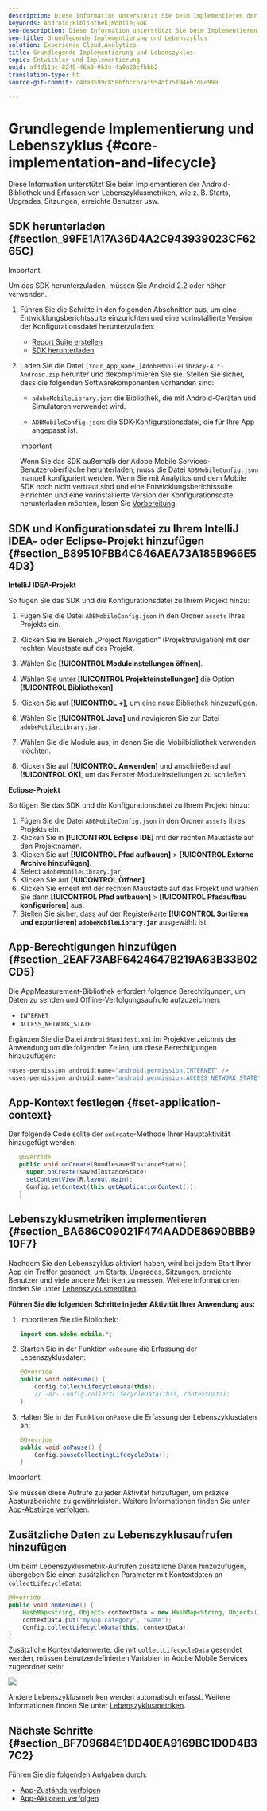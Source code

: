 ```yaml
---
description: Diese Information unterstützt Sie beim Implementieren der Android-Bibliothek und Erfassen von Lebenszyklusmetriken, wie z. B. Starts, Upgrades, Sitzungen, erreichte Benutzer usw.
keywords: Android;Bibliothek;Mobile;SDK
seo-description: Diese Information unterstützt Sie beim Implementieren der Android-Bibliothek und Erfassen von Lebenszyklusmetriken, wie z. B. Starts, Upgrades, Sitzungen, erreichte Benutzer usw.
seo-title: Grundlegende Implementierung und Lebenszyklus
solution: Experience Cloud,Analytics
title: Grundlegende Implementierung und Lebenszyklus
topic: Entwickler und Implementierung
uuid: af4d11ac-8245-46a0-9b3a-4a0a29cfbbb2
translation-type: ht
source-git-commit: c4da3599c858bfbccb7af954df75f94eb7d8e99a

---
```



# Grundlegende Implementierung und Lebenszyklus {#core-implementation-and-lifecycle}

Diese Information unterstützt Sie beim Implementieren der Android-Bibliothek und Erfassen von Lebenszyklusmetriken, wie z. B. Starts, Upgrades, Sitzungen, erreichte Benutzer usw.

## SDK herunterladen {#section_99FE1A17A36D4A2C943939023CF6265C}

>[!IMPORTANT]
>
>Um das SDK herunterzuladen, müssen Sie Android 2.2 oder höher verwenden.

1. Führen Sie die Schritte in den folgenden Abschnitten aus, um eine Entwicklungsberichtssuite einzurichten und eine vorinstallierte Version der Konfigurationsdatei herunterzuladen:

   * [Report Suite erstellen](/help/android/getting-started/requirements.md)
   * [SDK herunterladen](/help/android/getting-started/requirements.md)

1. Laden Sie die Datei `[Your_App_Name_]AdobeMobileLibrary-4.*-Android.zip` herunter und dekomprimieren Sie sie. Stellen Sie sicher, dass die folgenden Softwarekomponenten vorhanden sind:

   * `adobeMobileLibrary.jar`: die Bibliothek, die mit Android-Geräten und Simulatoren verwendet wird.

   * `ADBMobileConfig.json`: die SDK-Konfigurationsdatei, die für Ihre App angepasst ist.
   >[!IMPORTANT]
   >
   >Wenn Sie das SDK außerhalb der Adobe Mobile Services-Benutzeroberfläche herunterladen, muss die Datei `ADBMobileConfig.json` manuell konfiguriert werden. Wenn Sie mit Analytics und dem Mobile SDK noch nicht vertraut sind und eine Entwicklungsberichtssuite einrichten und eine vorinstallierte Version der Konfigurationsdatei herunterladen möchten, lesen Sie [Vorbereitung](/help/android/getting-started/requirements.md).

## SDK und Konfigurationsdatei zu Ihrem IntelliJ IDEA- oder Eclipse-Projekt hinzufügen {#section_B89510FBB4C646AEA73A185B966E54D3}

**IntelliJ IDEA-Projekt**

So fügen Sie das SDK und die Konfigurationsdatei zu Ihrem Projekt hinzu:

1. Fügen Sie die Datei `ADBMobileConfig.json` in den Ordner `assets` Ihres Projekts ein.

1. Klicken Sie im Bereich „Project Navigation“ (Projektnavigation) mit der rechten Maustaste auf das Projekt.
1. Wählen Sie **[!UICONTROL Moduleinstellungen öffnen]**.
1. Wählen Sie unter **[!UICONTROL Projekteinstellungen]** die Option **[!UICONTROL Bibliotheken]**.
1. Klicken Sie auf **[!UICONTROL +]**, um eine neue Bibliothek hinzuzufügen.
1. Wählen Sie **[!UICONTROL Java]** und navigieren Sie zur Datei `adobeMobileLibrary.jar`.
1. Wählen Sie die Module aus, in denen Sie die Mobilbibliothek verwenden möchten.
1. Klicken Sie auf **[!UICONTROL Anwenden]** und anschließend auf **[!UICONTROL OK]**, um das Fenster Moduleinstellungen zu schließen.

**Eclipse-Projekt**

So fügen Sie das SDK und die Konfigurationsdatei zu Ihrem Projekt hinzu:

1. Fügen Sie die Datei `ADBMobileConfig.json` in den Ordner `assets` Ihres Projekts ein.
1. Klicken Sie in **[!UICONTROL Eclipse IDE]** mit der rechten Maustaste auf den Projektnamen.
1. Klicken Sie auf **[!UICONTROL Pfad aufbauen]** &gt; **[!UICONTROL Externe Archive hinzufügen]**.
1. Select `adobeMobileLibrary.jar`.
1. Klicken Sie auf **[!UICONTROL Öffnen]**.
1. Klicken Sie erneut mit der rechten Maustaste auf das Projekt und wählen Sie dann **[!UICONTROL Pfad aufbauen]** &gt; **[!UICONTROL Pfadaufbau konfigurieren]** aus.
1. Stellen Sie sicher, dass auf der Registerkarte **[!UICONTROL Sortieren und exportieren]** **`adobeMobileLibrary.jar`** ausgewählt ist.

## App-Berechtigungen hinzufügen {#section_2EAF73ABF6424647B219A63B33B02CD5}

Die AppMeasurement-Bibliothek erfordert folgende Berechtigungen, um Daten zu senden und Offline-Verfolgungsaufrufe aufzuzeichnen:

* `INTERNET`
* `ACCESS_NETWORK_STATE`

Ergänzen Sie die Datei `AndroidManifest.xml` im Projektverzeichnis der Anwendung um die folgenden Zeilen, um diese Berechtigungen hinzuzufügen:

```java
<uses-permission android:name="android.permission.INTERNET" /> 
<uses-permission android:name="android.permission.ACCESS_NETWORK_STATE" />
```

## App-Kontext festlegen {#set-application-context}

Der folgende Code sollte der `onCreate`-Methode Ihrer Hauptaktivität hinzugefügt werden:

```java
   @Override
   public void onCreate(BundlesavedInstanceState){
     super.onCreate(savedInstanceState)
     setContentView(R.layout.main);
     Config.setContext(this.getApplicationContext());
   }
````

## Lebenszyklusmetriken implementieren {#section_BA686C09021F474AADDE8690BBB910F7}

Nachdem Sie den Lebenszyklus aktiviert haben, wird bei jedem Start Ihrer App ein Treffer gesendet, um Starts, Upgrades, Sitzungen, erreichte Benutzer und viele andere Metriken zu messen. Weitere Informationen finden Sie unter [Lebenszyklusmetriken](/help/android/metrics.md).

**Führen Sie die folgenden Schritte in jeder Aktivität Ihrer Anwendung aus:**

1. Importieren Sie die Bibliothek:

   ```java
   import com.adobe.mobile.*;
   ```

1. Starten Sie in der Funktion `onResume` die Erfassung der Lebenszyklusdaten:

   ```java
   @Override 
   public void onResume() { 
       Config.collectLifecycleData(this); 
       // -or- Config.collectLifecycleData(this, contextData); 
   }
   ```

1. Halten Sie in der Funktion `onPause` die Erfassung der Lebenszyklusdaten an:

   ```java
   @Override 
   public void onPause() { 
       Config.pauseCollectingLifecycleData(); 
   }
   ```

>[!IMPORTANT]
>
>Sie müssen diese Aufrufe zu jeder Aktivität hinzufügen, um präzise Absturzberichte zu gewährleisten. Weitere Informationen finden Sie unter [App-Abstürze verfolgen](/help/android/analytics-main/crashes.md).

## Zusätzliche Daten zu Lebenszyklusaufrufen hinzufügen

Um beim Lebenszyklusmetrik-Aufrufen zusätzliche Daten hinzuzufügen, übergeben Sie einen zusätzlichen Parameter mit Kontextdaten an `collectLifecycleData`:

```java
@Override 
public void onResume() {
    HashMap<String, Object> contextData = new HashMap<String, Object>(); 
    contextData.put("myapp.category", "Game"); 
    Config.collectLifecycleData(this, contextData); 
}
```

Zusätzliche Kontextdatenwerte, die mit `collectLifecycleData` gesendet werden, müssen benutzerdefinierten Variablen in Adobe Mobile Services zugeordnet sein:

![](assets/map-variable-lifecycle.png)

Andere Lebenszyklusmetriken werden automatisch erfasst. Weitere Informationen finden Sie unter [Lebenszyklusmetriken](/help/android/metrics.md).

## Nächste Schritte {#section_BF709684E1DD40EA9169BC1D0D4B37C2}

Führen Sie die folgenden Aufgaben durch:

* [App-Zustände verfolgen](/help/android/analytics-main/states.md)
* [App-Aktionen verfolgen](/help/android/analytics-main/actions.md)

